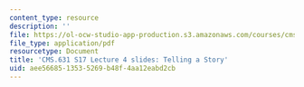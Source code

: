 ```yaml
---
content_type: resource
description: ''
file: https://ol-ocw-studio-app-production.s3.amazonaws.com/courses/cms-631-data-storytelling-studio-climate-change-spring-2017/aee5668513535269b48f4aa12eabd2cb_MITCMS_631s17_lec4_story.pdf
file_type: application/pdf
resourcetype: Document
title: 'CMS.631 S17 Lecture 4 slides: Telling a Story'
uid: aee56685-1353-5269-b48f-4aa12eabd2cb
---
```

